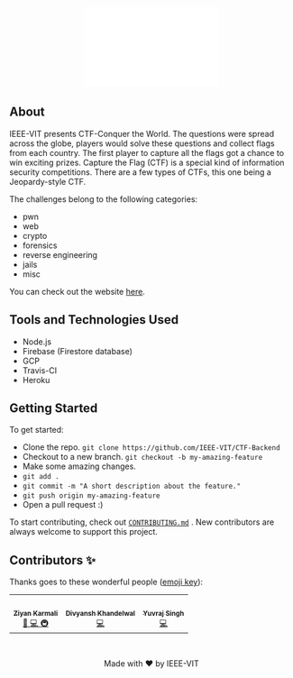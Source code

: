 <p align="center"><img src="https://github.com/IEEE-VIT/ieee-vit.github.io/blob/master/images/outreach/ctf-2020/ctf-logo.png"/></p>

## About

IEEE-VIT presents CTF-Conquer the World. The questions were spread across the globe, players would solve these questions and collect flags from each country. The first player to capture all the flags got a chance to win exciting prizes. Capture the Flag (CTF) is a special kind of information security competitions. There are a few types of CTFs, this one being a Jeopardy-style CTF. 

The challenges belong to the following categories:
* pwn
* web
* crypto
* forensics
* reverse engineering
* jails
* misc

You can check out the website [here](https://ctf.ieeevit.org/).

## Tools and Technologies Used
* Node.js
* Firebase (Firestore database)
* GCP
* Travis-CI
* Heroku

## Getting Started

To get started:
* Clone the repo.
`git clone https://github.com/IEEE-VIT/CTF-Backend`
* Checkout to a new branch.
`git checkout -b my-amazing-feature`
* Make some amazing changes.
* `git add .`
* `git commit -m "A short description about the feature."`
* `git push origin my-amazing-feature`
* Open a pull request :)

To start contributing, check out [`CONTRIBUTING.md`](https://github.com/IEEE-VIT/CTF-Backend/tree/master/CONTRIBUTING.md) . New contributors are always welcome to support this project.
## Contributors ✨

Thanks goes to these wonderful people ([emoji key](https://allcontributors.org/docs/en/emoji-key)):


<!-- ALL-CONTRIBUTORS-LIST:START - Do not remove or modify this section -->
<!-- prettier-ignore-start -->
<!-- markdownlint-disable -->
<table>
	<tr>
		<td align="center">
			<a href="https://github.com/ZiyanK"><img src="https://avatars3.githubusercontent.com/u/43719443?s=460&u=fc9e951acce6e02be28d0046f766b412273b255f&v=4" width="100px;" alt=""/><br /><sub><b>Ziyan Karmali</b></sub></a><br /> <a href="https://github.com/IEEE-VIT/CTF-Backend/commits?author=ZiyanK" title="Documentation">📖 <a href="https://github.com/IEEE-VIT/CTF-Backend/commits?author=ZiyanK" title="Code"> 💻 </a><a href="#infra-ZiyanK" title="Infrastructure (Hosting, Build-Tools, etc)"> 🚇 </a>
		</td>
		<td align="center">
			<a href="https://github.com/noob-master147"><img src="https://avatars0.githubusercontent.com/u/43108912?s=460&u=6ba9232bf1e6a93b256882d300f2a667c95d1578&v=4" width="100px;" alt=""/><br /><sub><b>Divyansh Khandelwal</b></sub></a><br /><a href="https://github.com/IEEE-VIT/CTF-Backend/commits?author=noob-master147" title="Code"> 💻 </a>
		</td>
		<td align="center">
			<a href="https://github.com/iamuv2000"><img src="https://avatars2.githubusercontent.com/u/46607701?s=460&u=0aac22ef03a6f3aae05cb94414380583224db3f4&v=4" width="100px;" alt=""/><br /><sub><b>Yuvraj Singh</b></sub></a><br /><a href="https://github.com/IEEE-VIT/CTF-Backend/commits?author=iamuv2000" title="Code"> 💻 </a>
		</td>
	</tr>
</table>

<br />

<p align="center">Made with ❤ by IEEE-VIT</p>
